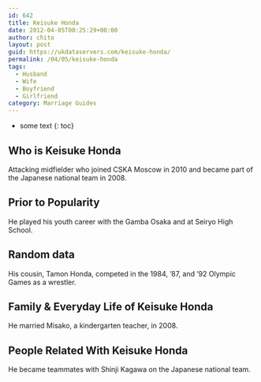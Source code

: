 ```yaml
---
id: 642
title: Keisuke Honda
date: 2012-04-05T00:25:29+00:00
author: chito
layout: post
guid: https://ukdataservers.com/keisuke-honda/
permalink: /04/05/keisuke-honda
tags:
  - Husband
  - Wife
  - Boyfriend
  - Girlfriend
category: Marriage Guides
---
```


* some text
{: toc}
          
          
## Who is  Keisuke Honda
                  
                  
                  
Attacking midfielder who joined CSKA Moscow in 2010 and became part of the Japanese national team in 2008.
                  
                
                
                
## Prior to Popularity 
                  
                  
                  
He played his youth career with the Gamba Osaka and at Seiryo High School.
                  
                
                
                
## Random data 
                  
                  
                  
His cousin, Tamon Honda, competed in the 1984, &#8217;87, and &#8217;92 Olympic Games as a wrestler.
                  
                
                
                
## Family & Everyday Life of Keisuke Honda
                  
                  
                  
He married Misako, a kindergarten teacher, in 2008.
                  
                
                
                
## People Related With  Keisuke Honda
                  
                  
                  
He became teammates with Shinji Kagawa on the Japanese national team.
                  
                
              
            
          
          
          
    
    
  
